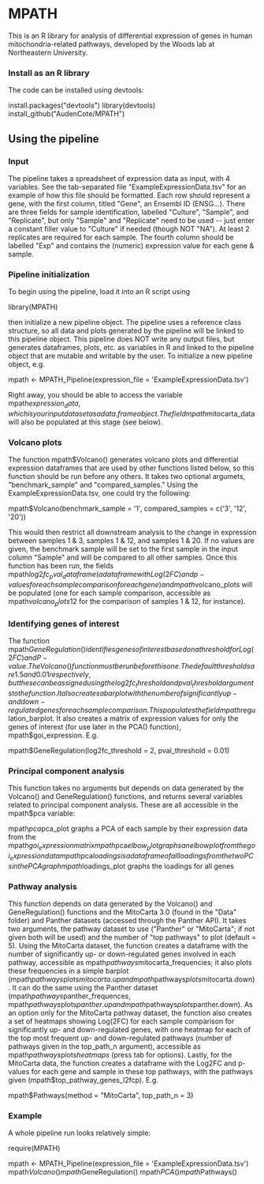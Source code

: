 # MPATH
This is an R library for analysis of differential expression of genes in human mitochondria-related pathways, developed by the Woods lab at Northeastern University.

### Install as an R library
The code can be installed using devtools:

install.packages("devtools") 
library(devtools) 
install_github("AudenCote/MPATH") 

## Using the pipeline

### Input

The pipeline takes a spreadsheet of expression data as input, with 4 variables. See the tab-separated file "ExampleExpressionData.tsv" for an example of how this file should be formatted. Each row should represent a gene, with the first column, titled "Gene", an Ensembl ID (ENSG...). There are three fields for sample identification, labelled "Culture", "Sample", and "Replicate", but only "Sample" and "Replicate" need to be used -- just enter a constant filler value to "Culture" if needed (though NOT "NA"). At least 2 replicates are required for each sample. The fourth column should be labelled "Exp" and contains the (numeric) expression value for each gene & sample.

### Pipeline initialization

To begin using the pipeline, load it into an R script using

library(MPATH)

then initialize a new pipeline object. The pipeline uses a reference class structure, so all data and plots generated by the pipeline will be linked to this pipeline object. This pipeline does NOT write any output files, but generates dataframes, plots, etc. as variables in R and linked to the pipeline object that are mutable and writable by the user. To initialize a new pipeline object, e.g.

mpath <- MPATH_Pipeline(expression_file = 'ExampleExpressionData.tsv')

Right away, you should be able to access the variable mpath$expression_data, which is your input dataset as a data.frame object. The field mpath$mitocarta_data will also be populated at this stage (see below).

### Volcano plots

The function mpath$Volcano() generates volcano plots and differential expression dataframes that are used by other functions listed below, so this function should be run before any others. It takes two optional argumets, "benchmark_sample" and "compared_samples." Using the ExampleExpressionData.tsv, one could try the following:

mpath$Volcano(benchmark_sample = '1', compared_samples = c('3', '12', '20'))

This would then restrict all downstream analysis to the change in expression between samples 1 & 3, samples 1 & 12, and samples 1 & 20. If no values are given, the benchmark sample will be set to the first sample in the input column "Sample" and will be compared to all other samples. Once this function has been run, the fields mpath$log2fc_pval_dataframe (a dataframe with Log(2FC) and p-values for each sample comparison for each gene) and mpath$volcano_plots will be populated (one for each sample comparison, accessible as mpath$volcano_plots$12 for the comparison of samples 1 & 12, for instance).

### Identifying genes of interest

The function mpath$GeneRegulation() identifies genes of interest based on a threshold for Log(2FC) and P-value. The Volcano() function must be run before this one. The default thresholds are 1.5 and 0.01 respectively, but these can be assigned using the log2fc_threshold and pval_threshold arguments to the function. It also creates a barplot with the number of significantly up- and down-regulated genes for each sample comparison. This populates the field mpath$regulation_barplot. It also creates a matrix of expression values for only the genes of interest (for use later in the PCA() function), mpath$goi_expression. E.g.

mpath$GeneRegulation(log2fc_threshold = 2, pval_threshold = 0.01)

### Principal component analysis
This function takes no arguments but depends on data generated by the Volcano() and GeneRegulation() functions, and returns several variables related to principal component analysis. These are all accessible in the mpath$pca variable:

mpath$pca$pca_plot graphs a PCA of each sample by their expression data from the mpath$goi_expression matrix
mpath$pca$elbow_plot graphs an elbow plot from the goi_expression data
mpath$pca$loadings is a dataframe of all loadings from the two PCs in the PCA graph
mpath$loadings_plot graphs the loadings for all genes

### Pathway analysis
This function depends on data generated by the Volcano() and GeneRegulation() functions and the MitoCarta 3.0 (found in the "Data" folder) and Panther datasets (accessed through the Panther API). It takes two arguments, the pathway dataset to use ("Panther" or "MitoCarta"; if not given both will be used) and the number of "top pathways" to plot (default = 5). Using the MitoCarta dataset, the function creates a dataframe with the number of significantly up- or down-regulated genes involved in each pathway, accessible as mpath$pathways$mitocarta_frequencies; it also plots these frequencies in a simple barplot (mpath$pathways$plots$mitocarta.up and mpath$pathways$plots$mitocarta.down). It can do the same using the Panther dataset (mpath$pathways$panther_frequences, mpath$pathways$plots$panther.up and mpath$pathways$plots$panther.down). As an option only for the MitoCarta pathway dataset, the function also creates a set of heatmaps showing Log(2FC) for each sample comparison for significantly up- and down-regulated genes, with one heatmap for each of the top most frequent up- and down-regulated pathways (number of pathways given in the top_path_n argument), accessible as mpath$pathways$plots$heatmaps$<pathway name> (press tab for options). Lastly, for the MitoCarta data, the function creates a dataframe with the Log2FC and p-values for each gene and sample in these top pathways, with the pathways given (mpath$top_pathway_genes_l2fcp). E.g.

mpath$Pathways(method = "MitoCarta", top_path_n = 3)

### Example
A whole pipeline run looks relatively simple:

require(MPATH)

mpath <- MPATH_Pipeline(expression_file = 'ExampleExpressionData.tsv')
mpath$Volcano()
mpath$GeneRegulation()
mpath$PCA()
mpath$Pathways()











